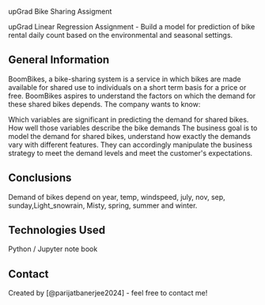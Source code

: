 upGrad Bike Sharing Assigment 

upGrad Linear Regression Assignment - Build a model for prediction of bike rental daily count based on the environmental and seasonal settings.



## General Information
BoomBikes, a bike-sharing system is a service in which bikes are made available for shared use to individuals on a short term basis for a price or free. 
BoomBikes aspires to understand the factors on which the demand for these shared bikes depends. The company wants to know:

Which variables are significant in predicting the demand for shared bikes.
How well those variables describe the bike demands
The business goal is to model the demand for shared bikes, understand how exactly the demands vary with different features. 
They can accordingly manipulate the business strategy to meet the demand levels and meet the customer's expectations.

<!-- You don't have to answer all the questions - just the ones relevant to your project. -->

## Conclusions
Demand of bikes depend on year, temp, windspeed, july, nov, sep, sunday,Light_snowrain, Misty, spring, summer and winter.




## Technologies Used
Python / Jupyter note book





## Contact
Created by [@parijatbanerjee2024] - feel free to contact me!

